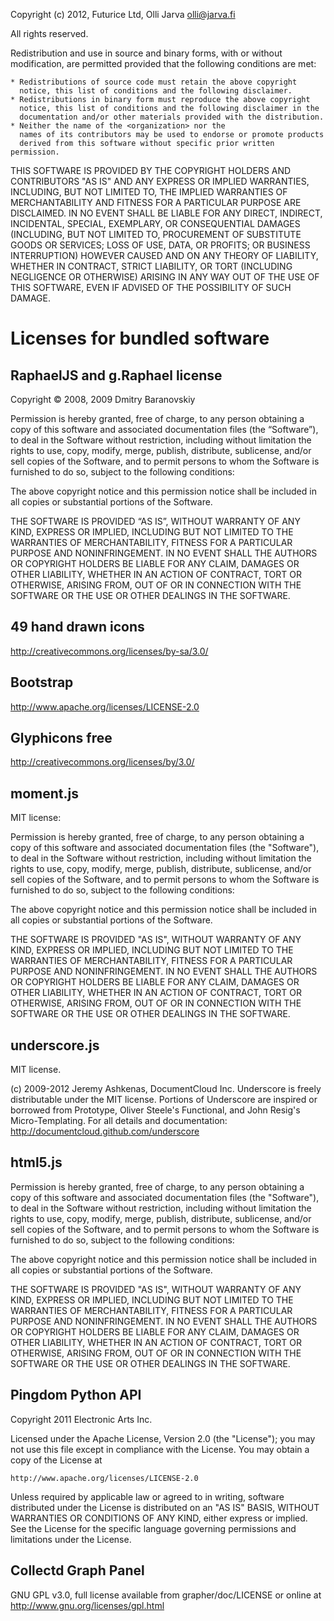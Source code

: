 Copyright (c) 2012, Futurice Ltd, Olli Jarva <olli@jarva.fi>

All rights reserved.

Redistribution and use in source and binary forms, with or without
modification, are permitted provided that the following conditions are met:

    * Redistributions of source code must retain the above copyright
      notice, this list of conditions and the following disclaimer.
    * Redistributions in binary form must reproduce the above copyright
      notice, this list of conditions and the following disclaimer in the
      documentation and/or other materials provided with the distribution.
    * Neither the name of the <organization> nor the
      names of its contributors may be used to endorse or promote products
      derived from this software without specific prior written permission.

THIS SOFTWARE IS PROVIDED BY THE COPYRIGHT HOLDERS AND CONTRIBUTORS "AS IS" AND
ANY EXPRESS OR IMPLIED WARRANTIES, INCLUDING, BUT NOT LIMITED TO, THE IMPLIED
WARRANTIES OF MERCHANTABILITY AND FITNESS FOR A PARTICULAR PURPOSE ARE
DISCLAIMED. IN NO EVENT SHALL <COPYRIGHT HOLDER> BE LIABLE FOR ANY
DIRECT, INDIRECT, INCIDENTAL, SPECIAL, EXEMPLARY, OR CONSEQUENTIAL DAMAGES
(INCLUDING, BUT NOT LIMITED TO, PROCUREMENT OF SUBSTITUTE GOODS OR SERVICES;
LOSS OF USE, DATA, OR PROFITS; OR BUSINESS INTERRUPTION) HOWEVER CAUSED AND
ON ANY THEORY OF LIABILITY, WHETHER IN CONTRACT, STRICT LIABILITY, OR TORT
(INCLUDING NEGLIGENCE OR OTHERWISE) ARISING IN ANY WAY OUT OF THE USE OF THIS
SOFTWARE, EVEN IF ADVISED OF THE POSSIBILITY OF SUCH DAMAGE.

Licenses for bundled software
=============================

RaphaelJS and g.Raphael license
-------------------------------

Copyright © 2008, 2009 Dmitry Baranovskiy

Permission is hereby granted, free of charge, to any person obtaining a 
copy of this software and associated documentation files (the 
“Software”), to deal in the Software without restriction, including 
without limitation the rights to use, copy, modify, merge, publish, 
distribute, sublicense, and/or sell copies of the Software, and to permit 
persons to whom the Software is furnished to do so, subject to the 
following conditions:

The above copyright notice and this permission notice shall be included 
in all copies or substantial portions of the Software.

THE SOFTWARE IS PROVIDED “AS IS”, WITHOUT WARRANTY OF ANY KIND, EXPRESS 
OR IMPLIED, INCLUDING BUT NOT LIMITED TO THE WARRANTIES OF 
MERCHANTABILITY, FITNESS FOR A PARTICULAR PURPOSE AND NONINFRINGEMENT. IN 
NO EVENT SHALL THE AUTHORS OR COPYRIGHT HOLDERS BE LIABLE FOR ANY CLAIM, 
DAMAGES OR OTHER LIABILITY, WHETHER IN AN ACTION OF CONTRACT, TORT OR 
OTHERWISE, ARISING FROM, OUT OF OR IN CONNECTION WITH THE SOFTWARE OR THE 
USE OR OTHER DEALINGS IN THE SOFTWARE.


49 hand drawn icons
-------------------

http://creativecommons.org/licenses/by-sa/3.0/


Bootstrap
---------
http://www.apache.org/licenses/LICENSE-2.0


Glyphicons free
---------------
http://creativecommons.org/licenses/by/3.0/


moment.js
---------

MIT license:

Permission is hereby granted, free of charge, to any person obtaining a 
copy of this software and associated documentation files (the 
"Software"), to deal in the Software without restriction, including 
without limitation the rights to use, copy, modify, merge, publish, 
distribute, sublicense, and/or sell copies of the Software, and to permit 
persons to whom the Software is furnished to do so, subject to the 
following conditions:

The above copyright notice and this permission notice shall be included 
in all copies or substantial portions of the Software.

THE SOFTWARE IS PROVIDED "AS IS", WITHOUT WARRANTY OF ANY KIND, EXPRESS 
OR IMPLIED, INCLUDING BUT NOT LIMITED TO THE WARRANTIES OF 
MERCHANTABILITY, FITNESS FOR A PARTICULAR PURPOSE AND NONINFRINGEMENT. IN 
NO EVENT SHALL THE AUTHORS OR COPYRIGHT HOLDERS BE LIABLE FOR ANY CLAIM, 
DAMAGES OR OTHER LIABILITY, WHETHER IN AN ACTION OF CONTRACT, TORT OR 
OTHERWISE, ARISING FROM, OUT OF OR IN CONNECTION WITH THE SOFTWARE OR THE 
USE OR OTHER DEALINGS IN THE SOFTWARE.


underscore.js
-------------

MIT license.

(c) 2009-2012 Jeremy Ashkenas, DocumentCloud Inc.
Underscore is freely distributable under the MIT license.
Portions of Underscore are inspired or borrowed from Prototype,
Oliver Steele's Functional, and John Resig's Micro-Templating.
For all details and documentation:
http://documentcloud.github.com/underscore


html5.js
--------

Permission is hereby granted, free of charge, to any person obtaining a 
copy of this software and associated documentation files (the 
"Software"), to deal in the Software without restriction, including 
without limitation the rights to use, copy, modify, merge, publish, 
distribute, sublicense, and/or sell copies of the Software, and to permit 
persons to whom the Software is furnished to do so, subject to the 
following conditions:

The above copyright notice and this permission notice shall be included 
in all copies or substantial portions of the Software.

THE SOFTWARE IS PROVIDED "AS IS", WITHOUT WARRANTY OF ANY KIND, EXPRESS 
OR IMPLIED, INCLUDING BUT NOT LIMITED TO THE WARRANTIES OF 
MERCHANTABILITY, FITNESS FOR A PARTICULAR PURPOSE AND NONINFRINGEMENT. IN 
NO EVENT SHALL THE AUTHORS OR COPYRIGHT HOLDERS BE LIABLE FOR ANY CLAIM, 
DAMAGES OR OTHER LIABILITY, WHETHER IN AN ACTION OF CONTRACT, TORT OR 
OTHERWISE, ARISING FROM, OUT OF OR IN CONNECTION WITH THE SOFTWARE OR THE 
USE OR OTHER DEALINGS IN THE SOFTWARE.


Pingdom Python API
------------------

Copyright 2011 Electronic Arts Inc.

Licensed under the Apache License, Version 2.0 (the "License");
you may not use this file except in compliance with the License.
You may obtain a copy of the License at

    http://www.apache.org/licenses/LICENSE-2.0

Unless required by applicable law or agreed to in writing, software
distributed under the License is distributed on an "AS IS" BASIS,
WITHOUT WARRANTIES OR CONDITIONS OF ANY KIND, either express or implied.
See the License for the specific language governing permissions and
limitations under the License.


Collectd Graph Panel
--------------------

GNU GPL v3.0, full license available from grapher/doc/LICENSE
or online at http://www.gnu.org/licenses/gpl.html
